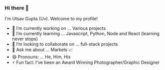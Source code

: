 ### Hi there 👋

<!--
**uvjour/uvjour** is a ✨ _special_ ✨ repository because its `README.md` (this file) appears on your GitHub profile.

Here are some ideas to get you started:
-->
I'm Utsav Gupta (Uv). Welcome to my profile!

- 🔭 I’m currently working on ... Various projects
- 🌱 I’m currently learning ... Javascript, Python, Node and React (learning never stops)
- 👯 I’m looking to collaborate on ... full-stack projects
- 💬 Ask me about ... Markets 📈
- 😄 Pronouns: ... He, Him, His
- ⚡ Fun fact: I've been an Award Winning Photographer/Graphic Designer
